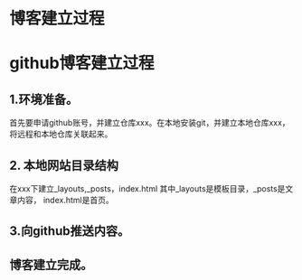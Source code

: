 博客建立过程
============
## 
# github博客建立过程
## 1.环境准备。
首先要申请github账号，并建立仓库xxx。在本地安装git，并建立本地仓库xxx，将远程和本地仓库关联起来。
## 2. 本地网站目录结构
在xxx下建立_layouts,_posts，index.html
其中_layouts是模板目录，_posts是文章内容， index.html是首页。
## 3.向github推送内容。
## 博客建立完成。
